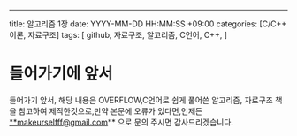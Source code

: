 ---
title: 알고리즘 1장
date: YYYY-MM-DD HH:MM:SS +09:00
categories: [C/C++ 이론, 자료구조]
tags:
  [
    github,
    자료구조,
    알고리즘,
    C언어,
    C++,
  ]

# 들어가기에 앞서

들어가기 앞서, 해당 내용은 OVERFLOW,C언어로 쉽게 풀어쓴 알고리즘, 자료구조 책을 참고하여 제작한것으로,만약 본문에 오류가 있다면,언제든 [**makeurselfff@gmail.com](mailto:makeurselfff@gmail.com)** 으로 문의 주시면 감사드리겠습니다.
